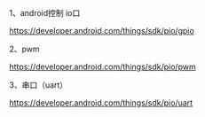 1、android控制 io口

https://developer.android.com/things/sdk/pio/gpio

2、pwm


https://developer.android.com/things/sdk/pio/pwm

3、串口（uart）

https://developer.android.com/things/sdk/pio/uart